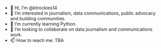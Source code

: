 - 👋 Hi, I’m @ktrockies14
- 👀 I’m interested in journalism, data communications, public advocacy and building communities.
- 🌱 I’m currently learning Python.
- 💞️ I’m looking to collaborate on data journalism and communications work. 
- 📫 How to reach me: TBA 

<!---
ktrockies14/ktrockies14 is a ✨ special ✨ repository because its `README.md` (this file) appears on your GitHub profile.
You can click the Preview link to take a look at your changes.
--->

